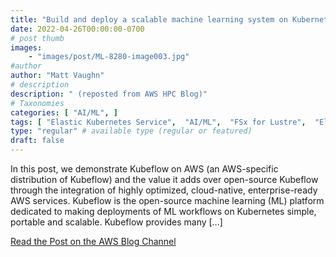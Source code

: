```yaml
---
title: "Build and deploy a scalable machine learning system on Kubernetes with Kubeflow on AWS"
date: 2022-04-26T00:00:00-0700
# post thumb
images:
    - "images/post/ML-8280-image003.jpg"
#author
author: "Matt Vaughn"
# description
description: " (reposted from AWS HPC Blog)"
# Taxonomies
categories: [ "AI/ML", ]
tags: [ "Elastic Kubernetes Service",  "AI/ML",  "FSx for Lustre",  "Elastic File System (EFS)",  "FSx",  "hpcblog", ]
type: "regular" # available type (regular or featured)
draft: false
---
```


In this post, we demonstrate Kubeflow on AWS (an AWS-specific distribution of Kubeflow) and the value it adds over open-source Kubeflow through the integration of highly optimized, cloud-native, enterprise-ready AWS services. Kubeflow is the open-source machine learning (ML) platform dedicated to making deployments of ML workflows on Kubernetes simple, portable and scalable. Kubeflow provides many […]

<a href="https://aws.amazon.com/blogs/machine-learning/build-and-deploy-a-scalable-machine-learning-system-on-kubernetes-with-kubeflow-on-aws/" class="btn btn-primary btn-lg active" role="button" aria-pressed="true" style="margin-top: 8px;">Read the Post on the AWS Blog Channel</a>